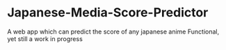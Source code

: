 # Japanese-Media-Score-Predictor
A web app which can predict the score of any japanese anime
Functional, yet still a work in progress


